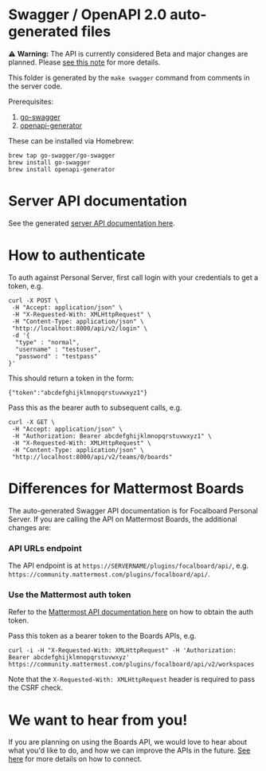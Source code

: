 # Swagger / OpenAPI 2.0 auto-generated files

⚠️ **Warning:** The API is currently considered Beta and major changes are planned. Please [see this note](https://github.com/nikethai/focalboard/discussions/2139) for more details.

This folder is generated by the `make swagger` command from comments in the server code.

Prerequisites:
1. [go-swagger](https://goswagger.io/install.html)
2. [openapi-generator](https://github.com/OpenAPITools/openapi-generator)

These can be installed via Homebrew:
```
brew tap go-swagger/go-swagger
brew install go-swagger
brew install openapi-generator
```

# Server API documentation

See the generated [server API documentation here](https://htmlpreview.github.io/?https://github.com/nikethai/focalboard/blob/main/server/swagger/docs/html/index.html).

# How to authenticate

To auth against Personal Server, first call login with your credentials to get a token, e.g.
```
curl -X POST \
 -H "Accept: application/json" \
 -H "X-Requested-With: XMLHttpRequest" \
 -H "Content-Type: application/json" \
 "http://localhost:8000/api/v2/login" \
 -d '{
  "type" : "normal",
  "username" : "testuser",
  "password" : "testpass"
}'
```

This should return a token in the form:
```
{"token":"abcdefghijklmnopqrstuvwxyz1"}
```

Pass this as the bearer auth to subsequent calls, e.g.
```
curl -X GET \
 -H "Accept: application/json" \
 -H "Authorization: Bearer abcdefghijklmnopqrstuvwxyz1" \
 -H "X-Requested-With: XMLHttpRequest" \
 -H "Content-Type: application/json" \
 "http://localhost:8000/api/v2/teams/0/boards"
```

# Differences for Mattermost Boards

The auto-generated Swagger API documentation is for Focalboard Personal Server. If you are calling the API on Mattermost Boards, the additional changes are:

### API URLs endpoint

The API endpoint is at `https://SERVERNAME/plugins/focalboard/api/`, e.g. `https://community.mattermost.com/plugins/focalboard/api/`.

### Use the Mattermost auth token

Refer to the [Mattermost API documentation here](https://api.mattermost.com/#tag/authentication) on how to obtain the auth token.

Pass this token as a bearer token to the Boards APIs, e.g.

```
curl -i -H "X-Requested-With: XMLHttpRequest" -H 'Authorization: Bearer abcdefghijklmnopqrstuvwxyz' https://community.mattermost.com/plugins/focalboard/api/v2/workspaces
```

Note that the `X-Requested-With: XMLHttpRequest` header is required to pass the CSRF check.

# We want to hear from you!

If you are planning on using the Boards API, we would love to hear about what you'd like to do, and how we can improve the APIs in the future. [See here](https://github.com/nikethai/focalboard/discussions/2139) for more details on how to connect.
